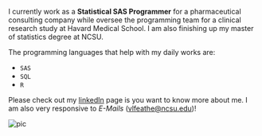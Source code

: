 I currently work as a **Statistical SAS Programmer** for a pharmaceutical consulting company while oversee the programming team for a clinical research study at Havard Medical School.
I am also finishing up my master of statistics degree at NCSU.

The programming languages that help with my daily works are:
*  `SAS`
*  `SQL`
*  `R`
  
Please check out my [linkedIn](https://www.linkedin.com/in/vivi-feathers/) page is you want to know more about me.
I am also very responsive to *E-Mails* (vlfeathe@ncsu.edu)!

![pic](https://github.com/ViviFeathers/ViviFeathers.github.io/assets/99553537/cb6ac26a-03f8-4397-b5d9-3af02ba7f0c7)
